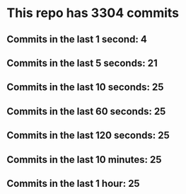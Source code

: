 # This repo has 3304 commits

## Commits in the last 1 second: 4
## Commits in the last 5 seconds: 21
## Commits in the last 10 seconds: 25
## Commits in the last 60 seconds: 25
## Commits in the last 120 seconds: 25
## Commits in the last 10 minutes: 25
## Commits in the last 1 hour: 25
